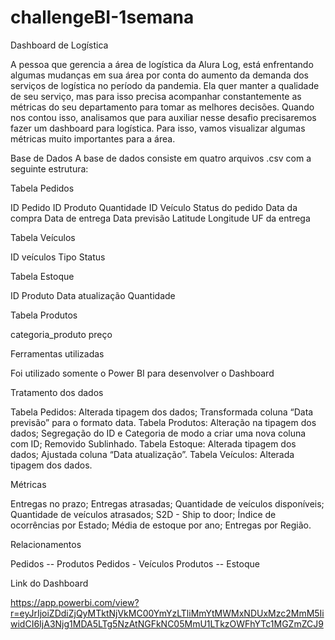 # challengeBI-1semana

Dashboard de Logística

A pessoa que gerencia a área de logística da Alura Log, está enfrentando algumas mudanças em sua área por conta do aumento da demanda dos serviços de logística no período da pandemia. Ela quer manter a qualidade de seu serviço, mas para isso precisa acompanhar constantemente as métricas do seu departamento para tomar as melhores decisões. Quando nos contou isso, analisamos que para auxiliar nesse desafio precisaremos fazer um dashboard para logística. Para isso, vamos visualizar algumas métricas muito importantes para a área.

Base de Dados
A base de dados consiste em quatro arquivos .csv com a seguinte estrutura:

Tabela Pedidos

ID Pedido
ID Produto
Quantidade
ID Veículo
Status do pedido
Data da compra
Data de entrega
Data previsão
Latitude
Longitude
UF da entrega

Tabela Veículos

ID veículos
Tipo
Status

Tabela Estoque

ID Produto
Data atualização
Quantidade

Tabela Produtos

categoria_produto
preço

Ferramentas utilizadas

Foi utilizado somente o Power BI para desenvolver o Dashboard

Tratamento dos dados

Tabela Pedidos: Alterada tipagem dos dados; Transformada coluna “Data previsão” para o formato data.
Tabela Produtos: Alteração na tipagem dos dados; Segregação do ID e Categoria de modo a criar uma nova coluna com ID; Removido Sublinhado.
Tabela Estoque: Alterada tipagem dos dados; Ajustada coluna “Data atualização”.
Tabela Veículos: Alterada tipagem dos dados.

Métricas

Entregas no prazo;
Entregas atrasadas;
Quantidade de veículos disponíveis;
Quantidade de veículos atrasados;
S2D - Ship to door;
Índice de ocorrências por Estado;
Média de estoque por ano;
Entregas por Região.

Relacionamentos

Pedidos -- Produtos
Pedidos - Veículos
Produtos -- Estoque

Link do Dashboard

https://app.powerbi.com/view?r=eyJrIjoiZDdiZjQyMTktNjVkMC00YmYzLTliMmYtMWMxNDUxMzc2MmM5IiwidCI6IjA3Njg1MDA5LTg5NzAtNGFkNC05MmU1LTkzOWFhYTc1MGZmZCJ9
